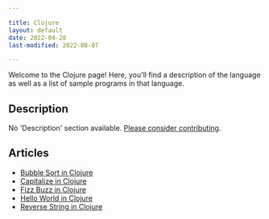 ```yaml
---

title: Clojure
layout: default
date: 2022-04-28
last-modified: 2022-08-07

---
```


Welcome to the Clojure page! Here, you'll find a description of the language as well as a list of sample programs in that language.

## Description

No 'Description' section available. [Please consider contributing](https://github.com/TheRenegadeCoder/sample-programs-website).

## Articles

- [Bubble Sort in Clojure](https://sampleprograms.io/projects/bubble-sort/clojure)
- [Capitalize in Clojure](https://sampleprograms.io/projects/capitalize/clojure)
- [Fizz Buzz in Clojure](https://sampleprograms.io/projects/fizz-buzz/clojure)
- [Hello World in Clojure](https://sampleprograms.io/projects/hello-world/clojure)
- [Reverse String in Clojure](https://sampleprograms.io/projects/reverse-string/clojure)